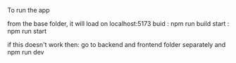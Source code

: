 To run the app 

from the base folder, it will load on localhost:5173
buid : npm run build
start : npm run start

if this doesn't work then:
go to backend and frontend folder separately and npm run dev
